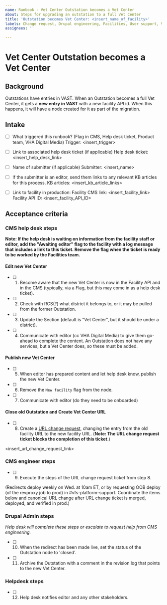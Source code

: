 ```yaml
---
name: Runbook - Vet Center Outstation becomes a Vet Center
about: Steps for upgrading an outstation to a full Vet Center
title: 'Outstation becomes Vet Center: <insert_name_of_facility>'
labels: Change request, Drupal engineering, Facilities, User support, VA.gov frontend, Vet Center
assignees: ''

---
```

# Vet Center Outstation becomes a Vet Center
## Background
  Outstations have entries in VAST. When an Outstation becomes a full Vet Center,
  it gets a **new entry in VAST** with a new facility API id. When this happens, it will have a node created
  for it as part of the migration.
## Intake
- [ ] What triggered this runbook? (Flag in CMS, Help desk ticket, Product team, VHA Digital Media)
Trigger: <insert_trigger>

- [ ] Link to associated help desk ticket (if applicable)
Help desk ticket: <insert_help_desk_link>

- [ ] Name of submitter (if applicable)
Submitter: <insert_name>

- [ ] If the submitter is an editor, send them links to any relevant KB articles for this process.
KB articles: <insert_kb_article_links>

- [ ] Link to facility in production:
Facility CMS link: <insert_facility_link>
Facility API ID: <insert_facility_API_ID>

## Acceptance criteria
### CMS help desk steps
**Note: If the help desk is waiting on information from the facility staff or editor, add the "Awaiting editor" flag to the facility with a log message that includes a link to this ticket. Remove the flag when the ticket is ready to be worked by the Facilities team.**

#### Edit new Vet Center
- [ ] 1. Become aware that the new Vet Center is now in the Facility API and in the CMS (typically, via a Flag, but this may come in as a help desk ticket).
- [ ] 2. Check with RCS(?) what district it belongs to, or it may be pulled from the former Outstation.
- [ ] 3. Update the Section (default is "Vet Center", but it should be under a district).
- [ ] 4.  Communicate with editor (cc VHA Digital Media) to give them go-ahead to complete the content. An Outstation does not have any services, but a Vet Center does, so these must be added.
#### Publish new Vet Center
- [ ] 5. When editor has prepared content and let help desk know, publish the new Vet Center.
- [ ] 6. Remove the `New facility` flag from the node.
- [ ] 7. Communicate with editor (do they need to be onboarded)

#### Close old Outstation and Create Vet Center URL
- [ ] 8. Create a [URL change request](https://github.com/department-of-veterans-affairs/va.gov-cms/issues/new?assignees=&template=runbook-facility-url-change.md&title=URL+Change+for%3A+%3Cinsert+facility+name%3E), changing the entry from the old facility URL to the new facility URL. (**Note: The URL change request ticket blocks the completion of this ticket.**)

<insert_url_change_request_link>

### CMS engineer steps
- [ ] 9. Execute the steps of the URL change request ticket from step 8.

(Redirects deploy weekly on Wed. at 10am ET, or by requesting OOB deploy (of the revproxy job to prod) in #vfs-platform-support. Coordinate the items below and canonical URL change after URL change ticket is merged, deployed, and verified in prod.)

### Drupal Admin steps
_Help desk will complete these steps or escalate to request help from CMS engineering._
- [ ] 10. When the redirect has been made live, set the status of the Outstation node to 'closed'.
- [ ] 11. Archive the Outstation with a comment in the revision log that points to the new Vet Center.

### Helpdesk steps
- [ ] 12. Help desk notifies editor and any other stakeholders.
